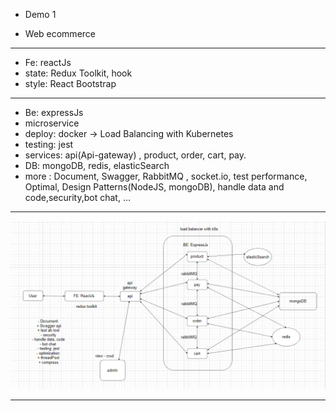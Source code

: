 * Demo 1
+ Web ecommerce
--------------------------------------------------
+ Fe: reactJs
+ state: Redux Toolkit, hook
+ style: React Bootstrap
------------------------------------------------------------
+ Be: expressJs
+ microservice
+ deploy: docker -> Load Balancing with Kubernetes 
+ testing: jest
+ services: api(Api-gateway) , product, order, cart, pay.
+ DB: mongoDB, redis, elasticSearch
+ more : Document, Swagger, RabbitMQ , socket.io, test performance, Optimal, Design Patterns(NodeJS, mongoDB), handle data and code,security,bot chat, ...
----------------------------------------------------------------------------
![image](design.png)

---------------------------------------

